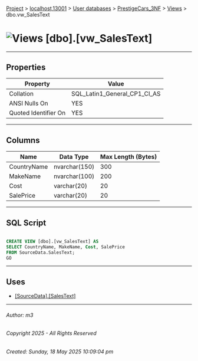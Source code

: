 #### 

[Project](../../../../index.md) > [localhost,13001](../../../index.md) > [User databases](../../index.md) > [PrestigeCars_3NF](../index.md) > [Views](Views.md) > dbo.vw_SalesText

# ![Views](../../../../Images/View32.png) [dbo].[vw_SalesText]

---

## <a name="#properties"></a>Properties

| Property | Value |
|---|---|
| Collation | SQL_Latin1_General_CP1_CI_AS |
| ANSI Nulls On | YES |
| Quoted Identifier On | YES |


---

## <a name="#columns"></a>Columns

| Name | Data Type | Max Length (Bytes) |
|---|---|---|
| CountryName | nvarchar(150) | 300 |
| MakeName | nvarchar(100) | 200 |
| Cost | varchar(20) | 20 |
| SalePrice | varchar(20) | 20 |


---

## <a name="#sqlscript"></a>SQL Script

```sql

CREATE VIEW [dbo].[vw_SalesText] AS
SELECT CountryName, MakeName, Cost, SalePrice
FROM SourceData.SalesText;
GO

```


---

## <a name="#uses"></a>Uses

* [[SourceData].[SalesText]](../Tables/SourceData_SalesText.md)


---

###### Author:  m3

###### Copyright 2025 - All Rights Reserved

###### Created: Sunday, 18 May 2025 10:09:04 pm

